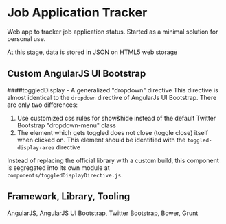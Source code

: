 Job Application Tracker
===========
Web app to tracker job application status. Started as a minimal solution for personal use.

At this stage, data is stored in JSON on HTML5 web storage

Custom AngularJS UI Bootstrap
------
####toggledDisplay - A generalized "dropdown" directive
This directive is almost identical to the `dropdown` directive of AngularJs UI Bootstrap.
There are only two differences:

1. Use customized css rules for show&hide instead of the default Twitter Bootstrap "dropdown-menu" class
2. The element which gets toggled does not close (toggle close) itself when clicked on. This element should be identified with the `toggled-display-area` directive

Instead of replacing the official library with a custom build, this component is segregated into its own module at `components/toggledDisplayDirective.js`.

Framework, Library, Tooling
------
AngularJS, AngularJS UI Bootstrap, Twitter Bootstrap, Bower, Grunt
